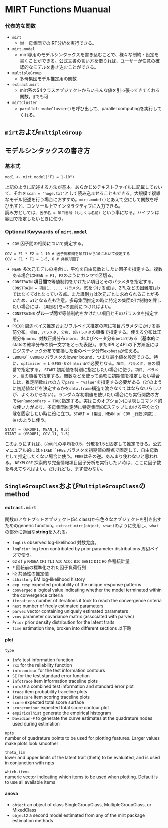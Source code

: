 # MIRT Functions Muanual

### 代表的な関数

- `mirt`  
    - 単一母集団でのIRT分析を実行できる。
- `mirt.model`  
    - mirt専用のモデルシンタックスを書き込むことで、様々な制約・設定を書くことができる。公式文書の言い方を借りれば、ユーザーが任意の確認的なモデルを書き込むことができる。
- `multipleGroup`  
    - 多母集団モデル推定用の関数
- `extract.mirt`
    - mirt系のS4クラスオブジェクトからいろんな値を引っ張ってきてくれる関数。`@`でも可
- `mirtCluster`
    - `parallel::makeCluster()`を呼び出して、parallel computingを実行してくれる。

## `mirt`および`multipleGroup`


## モデルシンタックスの書き方

### 基本式
```{R}
mod1 <- mirt.model("F1 = 1-10")
```
上記のように記述する方法が基本。あらかじめテキストファイルに記載しておいて、それを`scan = "hoge.txt"`として読み込ませることもできる。大規模で複雑なモデル記述を行う場合におすすめ。`mirt.model()`とあえて空にして関数を呼び出すと、コンソール上でインタラクティブに入力できる。  
読み方としては、`因子名 = 項目番号（もしくは名前）`という事になる。ハイフンは範囲で指定したいときに使う。  

### Optional Kwywards of `mirt.model`

- `COV` 因子間の相関について規定する。
```{R}
COV = F1 * F2 = 1-10 # 因子間相関を項目1から10において仮定する
COV = F1 * F1 = 1-5, 6 # 非線形因子
```
- `MEAN` 多次元モデルの場合に、平均を自由母数としたい因子を指定する。複数ある場合は`MEAN = F1, F2`のようにカンマで区切る。
- `CONSTRAIN` **項目間で**等値制約をかけたい項目とそのパラメタを指定する。`CONSTRAIN = 項目1, ..., パラメタ`。気をつける点は、2PLなどの困難度はbではなくてdとなっている点。また識別力は次元ごとに求められることが多いため、`a1`となる点も注意。多母集団推定の時に特定の集団だけ制約を課したい場合には、`[集団名]`を`=`の直前につければよい。
- `CONSTRAINB` **グループ間で**等値制約をかけたい項目とそのパラメタを指定する。
- `PRIOR` 周辺ベイズ推定およびフルベイズ推定の際に項目パラメタにかける事前分布。`項目, パラメタ, 分布, 超パラメタ`の順番で指定する。使える分布は正規分布`norm`、対数正規分布`lnorm`、およびベータ分布`beta`である（基本的にstatsの確率分布の頭一文字をとった表記）。また3PLと4PLの下方漸近にはロジスティック分布で変換した後のベータ分布`expbeta`が使える。
- `LBOUND``UBOUND` パラメタのlower bound、つまり最小値を設定できる。特に、`optimizer = L-BFGS-B` or `nlminb`で必要となる。`項目, パラメタ, 値`の順番で指定する。
`START` 初期値を特別に指定したい場合に使う。`項目, パラメタ, 値`の順番で指定する。関数などを使って柔軟に初期値を推定したい場合には、推定関数`mirt`の方で`pars = "value"`を指定する必要がある（どのように初期値などを決定するかを`data.frame`構造で渡さなくてはならないらしいが、よくわからない）。ランダムな初期値を使いたい場合にも実行関数の方で`GenRandomPars = TRUE`指定する。実はこのオプションには隠しコマンド的な使い方があり、多母集団推定時に特定集団のEステップにおける平均と分散を固定したい時に役に立つ。`START = (集団, MEAN or COV _行数(列数), 値)`のように使う。
```{R}
START = (GROUP1, MEAN_1, 0.5)
START = (GROUP1, COV_11, 1.5)
```
このようにすれば、`GROUP1`の平均を0.5、分散を1.5と固定して推定できる。公式マニュアル的には
`FIXED``FREE` パラメタを初期値の時点で固定して、自由母数として推定したくない場合に使う。`FREE`はその逆。あんまり使わないと思われる。
`NEXPLORE` 探索的な完全情報項目因子分析を実行したい時は、ここに因子数を与えてやればよい。だけれども、まず使わない。


## `SingleGroupClass`および`MultipleGroupClass`のmethod

### `extract.mirt`

関数のアウトプットオブジェクト(S4 class)から色々なオブジェクトを引き出すためのgeneric function。`extract.mirt(object, what)`のように使用し、`what`の部分に適当な**string**を入れる。

- `logLik` observed log-likelihood 対数尤度。
- `logPrior` log term contributed by prior parameter distributions 周辺ベイズで使う。
- `G2` `df` `p` `RMSEA` `CFI` `TLI` `AIC` `AICc` `BIC` `SABIC` `DIC` `HQ` 各種統計量
- `F` 回転前の標準化された因子負荷行列
- `h2` 共通性の推定値
- `LLhistory` EM log-likelihood history
- `exp_resp` expected probability of the unique response patterns
- `converged` a logical value indicating whether the model terminated within the convergence criteria
- `iterations` number of iterations it took to reach the convergence criteria
- `nest` number of freely estimated parameters
- `parvec` vector containing uniquely estimated parameters
- `vcov` parameter covariance matrix (associated with parvec)
- `Prior` prior density distribution for the latent traits
- `time` estimation time, broken into different sections
以下略

#### plot
`type`  

-  `info` test information function  
- `rxx` for the reliability function  
- `infocontour` for the test information contours  
- `SE` for the test standard error function  
- `infotrace` item information traceline plots  
- `infoSE` a combined test information and standard error plot  
- `trace` item probability traceline plots  
- `itemscore` item scoring traceline plots  
- `score` expected total score surface
- `scorecontour` expected total score contour plot
- `empiricalhist` generate the empirical histogram
- `Davidian-#` to generate the curve estimates at the quadrature nodes used during estimation

`npts`  
number of quadrature points to be used for plotting features. Larger values make plots look smoother

`theta_lim`  
lower and upper limits of the latent trait (theta) to be evaluated, and is used in conjunction with npts

`which.items`  
numeric vector indicating which items to be used when plotting. Default is to use all available items

#### anova

- `object` an object of class SingleGroupClass, MultipleGroupClass, or MixedClass
- `object2` a second model estimated from any of the mirt package estimation methods
